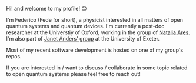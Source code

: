 Hi! and welcome to my profile! 😊

I'm Federico (Fede for short), a physicist interested in all matters of open quantum systems and quantum devices.
I'm currently a post-doc researcher at the Universtiy of Oxford, working in the group of [Natalia Ares](https://www.natalia-ares.com). I'm also part of [Janet Anders' group](https://www.quantum-exeter.co.uk) at the University of Exeter.

Most of my recent software development is hosted on one of my group's repos.

If you are interested in / want to discuss / collaborate in some topic related to open quantum systems please feel free to reach out!

<!--
**cerisola/cerisola** is a ✨ _special_ ✨ repository because its `README.md` (this file) appears on your GitHub profile.

Here are some ideas to get you started:

- 🔭 I’m currently working on ...
- 🌱 I’m currently learning ...
- 👯 I’m looking to collaborate on ...
- 🤔 I’m looking for help with ...
- 💬 Ask me about ...
- 📫 How to reach me: ...
- 😄 Pronouns: ...
- ⚡ Fun fact: ...
-->

